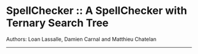 # SpellChecker :: A SpellChecker with Ternary Search Tree

Authors: Loan Lassalle, Damien Carnal and Matthieu Chatelan
***
